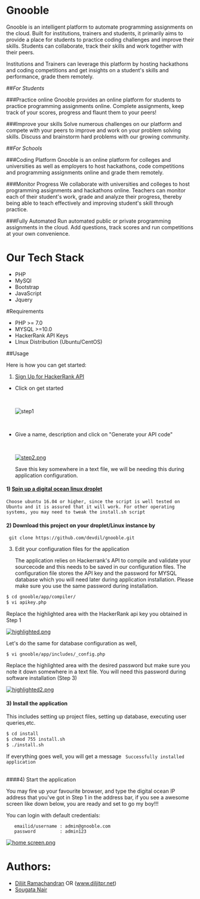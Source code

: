 


Gnooble
==============================================

Gnooble is an intelligent platform to automate programming assignments on the cloud. Built for institutions, trainers and students, it primarily aims to provide a place for students to practice coding challenges and improve their skills. Students can collaborate, track their skills and work together with their peers.

Institutions and Trainers can leverage this platform by hosting hackathons and coding competitions and get insights on a student's skills and performance, grade them remotely.


##_For Students_

###Practice online
Gnooble provides an online platform for students to practice programming assignments online. Complete assignments, keep track of your scores, progress and flaunt them to your peers!

###Improve your skills
Solve numerous challenges on our platform and compete with your peers to improve and work on your problem solving skills. Discuss and brainstorm hard problems with our growing community.

##_For Schools_

###Coding Platform
Gnooble is an online platform for colleges and universities as well as employers to host hackathons, code competitions and programming assignments online and grade them remotely.

###Monitor Progress
We collaborate with universities and colleges to host programming assignments and hackathons online. Teachers can monitor each of their student's work, grade and analyze their progress, thereby being able to teach effectively and improving student's skill through practice.

###Fully Automated
Run automated public or private programming assignments in the cloud. Add questions, track scores and run competitions at your own convenience.


Our Tech Stack
===============================================
* PHP 
* MySQl
* Bootstrap
* JavaScript
* Jquery

#Requirements 
* PHP >= 7.0
* MYSQL >=10.0
* HackerRank API Keys
* LInux Distribution (Ubuntu/CentOS) 

##Usage

Here is how you can get started:

1) [Sign Up for HackerRank API](https://www.hackerrank.com/api)

* Click on get started

  ​

  ![step1](https://s27.postimg.org/o5wmqe5f7/hackerrank_api.png)

  ​

* Give a name, description and click on "Generate your API code"

  ​

  [![step2.png](https://s23.postimg.org/db3xoh2p7/step2.png)](https://postimg.org/image/ongj69bdz/)

  Save this key somewhere in a text file, we will be needing this during application configuration.

#### 1)  [Spin up a digital ocean linux droplet](https://www.digitalocean.com/)
```Choose ubuntu 16.04 or higher, since the script is well tested on Ubuntu and it is assured that it will work. For other operating systems, you may need to tweak the install.sh script```

#### 2)  Download this project on your droplet/Linux instance by

  ``` git clone https://github.com/devdil/gnooble.git```

3) Edit your configuration files for the application

   The application relies on Hackerrank's API to compile and validate your sourcecode and this needs to be saved in our configuration files. The configuration file stores the API key and the password for MYSQL database which you will need later during application installation. Please make sure you use the same password during installation.

```BASH
$ cd gnooble/app/compiler/
$ vi apikey.php
```

Replace the highlighted area with the HackerRank api key you obtained in Step 1

[![highlighted.png](https://s23.postimg.org/seszsri7f/highlighted.png)](https://postimg.org/image/p7yg94xrb/)

Let's do the same for database configuration as well,

```shell
$ vi gnooble/app/includes/_config.php
```

Replace the highlighted area with the desired password but make sure you note it down somewhere in a text file. You will need this password during software installation (Step 3)

[![highlighted2.png](https://s27.postimg.org/t5xizyhbn/highlighted2.png)](https://postimg.org/image/i6cbocqwf/)



#### 3)  Install the application

 This includes setting up project files, setting up database, executing user queries,etc.


```bash
$ cd install
$ chmod 755 install.sh
$ ./install.sh
```


If everything goes well, you will get a message
       ``` Successfully installed application```


​     
####4) Start the application

You may fire up your favourite browser, and type the digital ocean IP address that you've got in Step 1 in the address bar, if you see a awesome screen like down below, you are ready and set  to go my boy!!! 

You can login with default credentials:
```
   emailid/username : admin@gnooble.com
   password 		: admin123
```

[![home screen.png](https://s23.postimg.org/qvsi3cy17/home_screen.png)](https://postimg.org/image/i0rnsu98n/)




Authors:
=================

* [Diljit Ramachandran](www.facebook.com/diljitpr) OR (www.diljitpr.net)
* [Sougata Nair](https://sougatanair.com)


